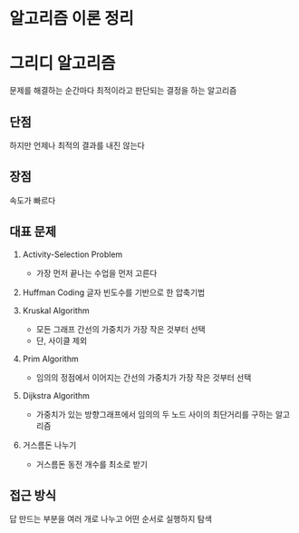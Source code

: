# 알고리즘 이론 정리
# 그리디 알고리즘
문제를 해결하는 순간마다 최적이라고 판단되는 결정을 하는 알고리즘
## 단점
하지만 언제나 최적의 결과를 내진 않는다
## 장점
속도가 빠르다

## 대표 문제
1. Activity-Selection Problem
    - 가장 먼저 끝나는 수업을 먼저 고른다

2. Huffman Coding
    글자 빈도수를 기반으로 한 압축기법

3. Kruskal Algorithm
    - 모든 그래프 간선의 가중치가 가장 작은 것부터 선택
    - 단, 사이클 제외
4. Prim Algorithm
    - 임의의 정점에서 이어지는 간선의 가중치가 가장 작은 것부터 선택

5. Dijkstra Algorithm
    - 가중치가 있는 방향그래프에서 임의의 두 노드 사이의 최단거리를 구하는 알고리즘

6. 거스름돈 나누기
    - 거스름돈 동전 개수를 최소로 받기

## 접근 방식
답 만드는 부분을 여러 개로 나누고
어떤 순서로 실행하지 탐색